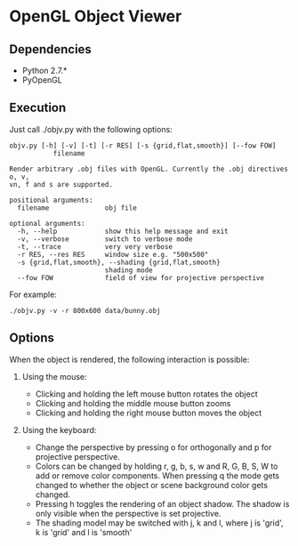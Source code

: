 OpenGL Object Viewer
====================

Dependencies
------------
- Python 2.7.*
- PyOpenGL

Execution
---------
Just call ./objv.py with the following options:
   
    objv.py [-h] [-v] [-t] [-r RES] [-s {grid,flat,smooth}] [--fow FOW]
               filename

    Render arbitrary .obj files with OpenGL. Currently the .obj directives o, v,
    vn, f and s are supported.

    positional arguments:
      filename              obj file

    optional arguments:
      -h, --help            show this help message and exit
      -v, --verbose         switch to verbose mode
      -t, --trace           very very verbose
      -r RES, --res RES     window size e.g. "500x500"
      -s {grid,flat,smooth}, --shading {grid,flat,smooth}
                            shading mode
      --fow FOW             field of view for projective perspective


For example:

    ./objv.py -v -r 800x600 data/bunny.obj

Options
-------

When the object is rendered, the following interaction is possible:

1. Using the mouse:
   - Clicking and holding the left mouse button rotates the object
   - Clicking and holding the middle mouse button zooms
   - Clicking and holding the right mouse button moves the object

2. Using the keyboard:
   - Change the perspective by pressing o for orthogonally and
     p for projective perspective.
   - Colors can be changed by holding r, g, b, s, w and R, G, B, S, W
     to add or remove color components. When pressing q the mode gets
     changed to whether the object or scene background color gets changed.
   - Pressing h toggles the rendering of an object shadow. The shadow
     is only visible when the perspective is set projective.
   - The shading model may be switched with j, k and l, where j is
     'grid', k is 'grid' and l is 'smooth'
